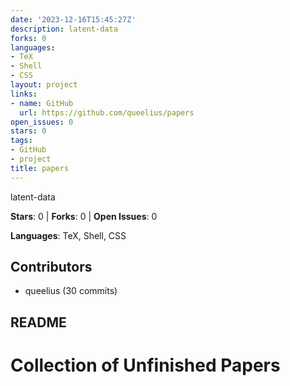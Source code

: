 ```yaml
---
date: '2023-12-16T15:45:27Z'
description: latent-data
forks: 0
languages:
- TeX
- Shell
- CSS
layout: project
links:
- name: GitHub
  url: https://github.com/queelius/papers
open_issues: 0
stars: 0
tags:
- GitHub
- project
title: papers
---
```


latent-data

**Stars**: 0 | **Forks**: 0 | **Open Issues**: 0

**Languages**: TeX, Shell, CSS

## Contributors
- queelius (30 commits)

## README
# Collection of Unfinished Papers

